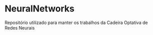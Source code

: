 # NeuralNetworks
Repositório utilizado para manter os trabalhos da Cadeira Optativa de Redes Neurais
